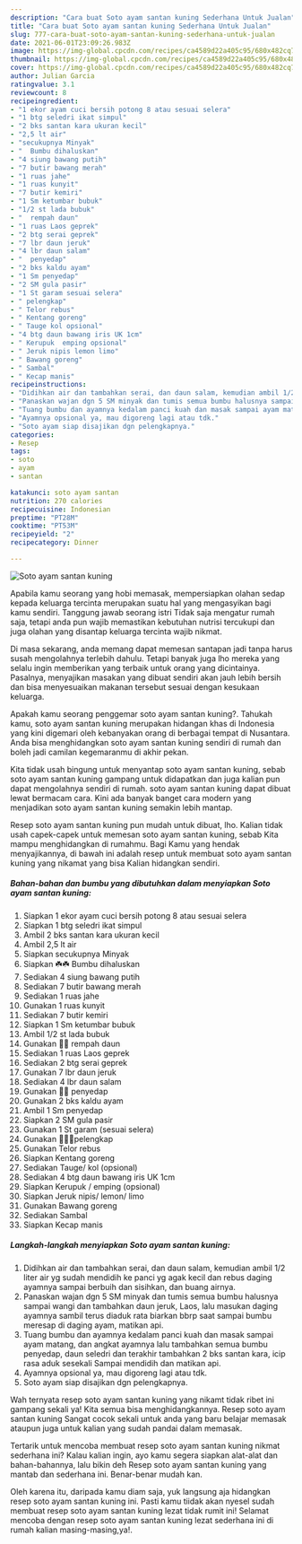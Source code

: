 ```yaml
---
description: "Cara buat Soto ayam santan kuning Sederhana Untuk Jualan"
title: "Cara buat Soto ayam santan kuning Sederhana Untuk Jualan"
slug: 777-cara-buat-soto-ayam-santan-kuning-sederhana-untuk-jualan
date: 2021-06-01T23:09:26.983Z
image: https://img-global.cpcdn.com/recipes/ca4589d22a405c95/680x482cq70/soto-ayam-santan-kuning-foto-resep-utama.jpg
thumbnail: https://img-global.cpcdn.com/recipes/ca4589d22a405c95/680x482cq70/soto-ayam-santan-kuning-foto-resep-utama.jpg
cover: https://img-global.cpcdn.com/recipes/ca4589d22a405c95/680x482cq70/soto-ayam-santan-kuning-foto-resep-utama.jpg
author: Julian Garcia
ratingvalue: 3.1
reviewcount: 8
recipeingredient:
- "1 ekor ayam cuci bersih potong 8 atau sesuai selera"
- "1 btg seledri ikat simpul"
- "2 bks santan kara ukuran kecil"
- "2,5 lt air"
- "secukupnya Minyak"
- "  Bumbu dihaluskan"
- "4 siung bawang putih"
- "7 butir bawang merah"
- "1 ruas jahe"
- "1 ruas kunyit"
- "7 butir kemiri"
- "1 Sm ketumbar bubuk"
- "1/2 st lada bubuk"
- "  rempah daun"
- "1 ruas Laos geprek"
- "2 btg serai geprek"
- "7 lbr daun jeruk"
- "4 lbr daun salam"
- "  penyedap"
- "2 bks kaldu ayam"
- "1 Sm penyedap"
- "2 SM gula pasir"
- "1 St garam sesuai selera"
- " pelengkap"
- " Telor rebus"
- " Kentang goreng"
- " Tauge kol opsional"
- "4 btg daun bawang iris UK 1cm"
- " Kerupuk  emping opsional"
- " Jeruk nipis lemon limo"
- " Bawang goreng"
- " Sambal"
- " Kecap manis"
recipeinstructions:
- "Didihkan air dan tambahkan serai, dan daun salam, kemudian ambil 1/2 liter air yg sudah mendidih ke panci yg agak kecil dan rebus daging ayamnya sampai berbuih dan sisihkan, dan buang airnya."
- "Panaskan wajan dgn 5 SM minyak dan tumis semua bumbu halusnya sampai wangi dan tambahkan daun jeruk, Laos, lalu masukan daging ayamnya sambil terus diaduk rata biarkan bbrp saat sampai bumbu meresap di daging ayam, matikan api."
- "Tuang bumbu dan ayamnya kedalam panci kuah dan masak sampai ayam matang, dan angkat ayamnya lalu tambahkan semua bumbu penyedap, daun seledri dan terakhir tambahkan 2 bks santan kara, icip rasa aduk sesekali Sampai mendidih dan matikan api."
- "Ayamnya opsional ya, mau digoreng lagi atau tdk."
- "Soto ayam siap disajikan dgn pelengkapnya."
categories:
- Resep
tags:
- soto
- ayam
- santan

katakunci: soto ayam santan 
nutrition: 270 calories
recipecuisine: Indonesian
preptime: "PT28M"
cooktime: "PT53M"
recipeyield: "2"
recipecategory: Dinner

---
```



![Soto ayam santan kuning](https://img-global.cpcdn.com/recipes/ca4589d22a405c95/680x482cq70/soto-ayam-santan-kuning-foto-resep-utama.jpg)

Apabila kamu seorang yang hobi memasak, mempersiapkan olahan sedap kepada keluarga tercinta merupakan suatu hal yang mengasyikan bagi kamu sendiri. Tanggung jawab seorang istri Tidak saja mengatur rumah saja, tetapi anda pun wajib memastikan kebutuhan nutrisi tercukupi dan juga olahan yang disantap keluarga tercinta wajib nikmat.

Di masa  sekarang, anda memang dapat memesan santapan jadi tanpa harus susah mengolahnya terlebih dahulu. Tetapi banyak juga lho mereka yang selalu ingin memberikan yang terbaik untuk orang yang dicintainya. Pasalnya, menyajikan masakan yang dibuat sendiri akan jauh lebih bersih dan bisa menyesuaikan makanan tersebut sesuai dengan kesukaan keluarga. 



Apakah kamu seorang penggemar soto ayam santan kuning?. Tahukah kamu, soto ayam santan kuning merupakan hidangan khas di Indonesia yang kini digemari oleh kebanyakan orang di berbagai tempat di Nusantara. Anda bisa menghidangkan soto ayam santan kuning sendiri di rumah dan boleh jadi camilan kegemaranmu di akhir pekan.

Kita tidak usah bingung untuk menyantap soto ayam santan kuning, sebab soto ayam santan kuning gampang untuk didapatkan dan juga kalian pun dapat mengolahnya sendiri di rumah. soto ayam santan kuning dapat dibuat lewat bermacam cara. Kini ada banyak banget cara modern yang menjadikan soto ayam santan kuning semakin lebih mantap.

Resep soto ayam santan kuning pun mudah untuk dibuat, lho. Kalian tidak usah capek-capek untuk memesan soto ayam santan kuning, sebab Kita mampu menghidangkan di rumahmu. Bagi Kamu yang hendak menyajikannya, di bawah ini adalah resep untuk membuat soto ayam santan kuning yang nikamat yang bisa Kalian hidangkan sendiri.

<!--inarticleads1-->

##### Bahan-bahan dan bumbu yang dibutuhkan dalam menyiapkan Soto ayam santan kuning:

1. Siapkan 1 ekor ayam cuci bersih potong 8 atau sesuai selera
1. Siapkan 1 btg seledri ikat simpul
1. Ambil 2 bks santan kara ukuran kecil
1. Ambil 2,5 lt air
1. Siapkan secukupnya Minyak
1. Siapkan  ☘️☘️ Bumbu dihaluskan
1. Sediakan 4 siung bawang putih
1. Sediakan 7 butir bawang merah
1. Sediakan 1 ruas jahe
1. Gunakan 1 ruas kunyit
1. Sediakan 7 butir kemiri
1. Siapkan 1 Sm ketumbar bubuk
1. Ambil 1/2 st lada bubuk
1. Gunakan  🌸🌸 rempah daun
1. Sediakan 1 ruas Laos geprek
1. Sediakan 2 btg serai geprek
1. Gunakan 7 lbr daun jeruk
1. Sediakan 4 lbr daun salam
1. Gunakan  🌺🌺 penyedap
1. Gunakan 2 bks kaldu ayam
1. Ambil 1 Sm penyedap
1. Siapkan 2 SM gula pasir
1. Gunakan 1 St garam (sesuai selera)
1. Gunakan  🍋🍋🍋pelengkap
1. Gunakan  Telor rebus
1. Siapkan  Kentang goreng
1. Sediakan  Tauge/ kol (opsional)
1. Sediakan 4 btg daun bawang iris UK 1cm
1. Siapkan  Kerupuk / emping (opsional)
1. Siapkan  Jeruk nipis/ lemon/ limo
1. Gunakan  Bawang goreng
1. Sediakan  Sambal
1. Siapkan  Kecap manis




<!--inarticleads2-->

##### Langkah-langkah menyiapkan Soto ayam santan kuning:

1. Didihkan air dan tambahkan serai, dan daun salam, kemudian ambil 1/2 liter air yg sudah mendidih ke panci yg agak kecil dan rebus daging ayamnya sampai berbuih dan sisihkan, dan buang airnya.
1. Panaskan wajan dgn 5 SM minyak dan tumis semua bumbu halusnya sampai wangi dan tambahkan daun jeruk, Laos, lalu masukan daging ayamnya sambil terus diaduk rata biarkan bbrp saat sampai bumbu meresap di daging ayam, matikan api.
1. Tuang bumbu dan ayamnya kedalam panci kuah dan masak sampai ayam matang, dan angkat ayamnya lalu tambahkan semua bumbu penyedap, daun seledri dan terakhir tambahkan 2 bks santan kara, icip rasa aduk sesekali Sampai mendidih dan matikan api.
1. Ayamnya opsional ya, mau digoreng lagi atau tdk.
1. Soto ayam siap disajikan dgn pelengkapnya.




Wah ternyata resep soto ayam santan kuning yang nikamt tidak ribet ini gampang sekali ya! Kita semua bisa menghidangkannya. Resep soto ayam santan kuning Sangat cocok sekali untuk anda yang baru belajar memasak ataupun juga untuk kalian yang sudah pandai dalam memasak.

Tertarik untuk mencoba membuat resep soto ayam santan kuning nikmat sederhana ini? Kalau kalian ingin, ayo kamu segera siapkan alat-alat dan bahan-bahannya, lalu bikin deh Resep soto ayam santan kuning yang mantab dan sederhana ini. Benar-benar mudah kan. 

Oleh karena itu, daripada kamu diam saja, yuk langsung aja hidangkan resep soto ayam santan kuning ini. Pasti kamu tiidak akan nyesel sudah membuat resep soto ayam santan kuning lezat tidak rumit ini! Selamat mencoba dengan resep soto ayam santan kuning lezat sederhana ini di rumah kalian masing-masing,ya!.

